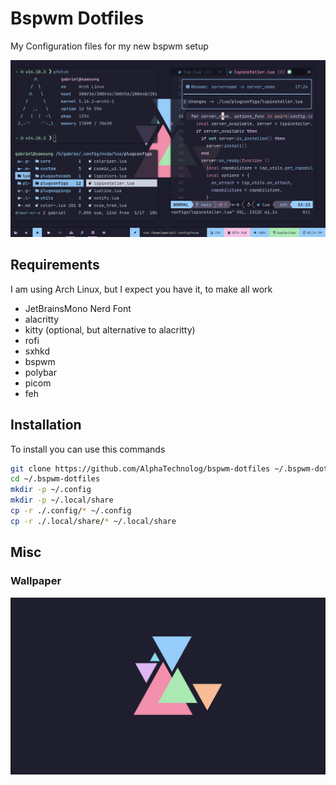 # Bspwm Dotfiles

My Configuration files for my new bspwm setup

![rice](./.misc/rice.png)

## Requirements

I am using Arch Linux, but I expect you have it, to make all work

- JetBrainsMono Nerd Font
- alacritty
- kitty (optional, but alternative to alacritty)
- rofi
- sxhkd
- bspwm
- polybar
- picom
- feh

## Installation

To install you can use this commands

```sh
git clone https://github.com/AlphaTechnolog/bspwm-dotfiles ~/.bspwm-dotfiles
cd ~/.bspwm-dotfiles
mkdir -p ~/.config
mkdir -p ~/.local/share
cp -r ./.config/* ~/.config
cp -r ./.local/share/* ~/.local/share
```

## Misc

### Wallpaper
![wallpaper](./wallpaper.png)

